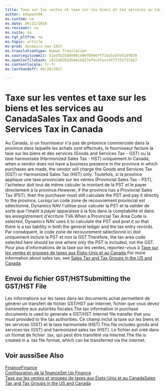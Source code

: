 ```yaml
---
title: Taxe sur les ventes et taxe sur les biens et les services au Canada
author: edupont04
ms.custom: na
ms.date: 09/21/2016
ms.reviewer: na
ms.suite: na
ms.tgt_pltfrm: na
ms.topic: article
ms-prod: dynamics-nav-2017
ms.translationtype: Human Translation
ms.sourcegitcommit: 51adfb3588099c496f0946ff71da5c6fe518f070
ms.openlocfilehash: c032a02b545441b927ef5c4facc9f77731f37ab7
ms.contentlocale: fr-fr
ms.lasthandoff: 06/26/2017

---
```


# <a name="sales-tax-and-goods-and-services-tax-in-canada"></a><span data-ttu-id="3e3e1-102">Taxe sur les ventes et taxe sur les biens et les services au Canada</span><span class="sxs-lookup"><span data-stu-id="3e3e1-102">Sales Tax and Goods and Services Tax in Canada</span></span>
<span data-ttu-id="3e3e1-103">Au Canada, si un fournisseur n'a pas de présence commerciale dans la province dans laquelle les achats sont effectués, le fournisseur facture la taxe sur les biens et des services (Goods and Services Tax - GST) ou la taxe harmonisée (Harmonized Sales Tax - HST) uniquement.</span><span class="sxs-lookup"><span data-stu-id="3e3e1-103">In Canada, when a vendor does not have a business presence in the province in which purchases are made, the vendor will charge the Goods and Services Tax (GST) or Harmonized Sales Tax (HST) only.</span></span> <span data-ttu-id="3e3e1-104">Toutefois, si la province applique une taxe provinciale sur les ventes (Provincial Sales Tax - PST), l'acheteur doit tout de même calculer le montant de la PST et le payer directement à la province.</span><span class="sxs-lookup"><span data-stu-id="3e3e1-104">However, if the province has a Provincial Sales Tax (PST), then the purchaser must still calculate the PST and pay it directly to the province.</span></span> <span data-ttu-id="3e3e1-105">Lorsqu'un code zone de recouvrement provincial est sélectionné, Dynamics NAV l'utilise pour calculer la PST et la valider de sorte que l'impôt à payer apparaisse à la fois dans la comptabilité et dans les enregistrement d'écriture TVA.</span><span class="sxs-lookup"><span data-stu-id="3e3e1-105">When a Provincial Tax Area Code is selected, Dynamics NAV uses it to calculate the PST and post it so that there is a tax liability in both the general ledger and the tax entry records.</span></span> <span data-ttu-id="3e3e1-106">Par conséquent, le code zone de recouvrement sélectionné ici doit uniquement inclure la PST et non la GST.</span><span class="sxs-lookup"><span data-stu-id="3e3e1-106">Therefore, the tax area code selected here should be one where only the PST is included, not the GST.</span></span>  
<span data-ttu-id="3e3e1-107">Pour plus d'informations de la taxe sur les ventes, reportez-vous à [Taxe sur les ventes et groupes de taxes aux États-Unis et au Canada](us-finance-setup-sales-tax.md).</span><span class="sxs-lookup"><span data-stu-id="3e3e1-107">For more information about sales tax, see [Sales Tax and Tax Groups in the US and Canada](us-finance-setup-sales-tax.md).</span></span>  

## <a name="submitting-the-gsthst-file"></a><span data-ttu-id="3e3e1-108">Envoi du fichier GST/HST</span><span class="sxs-lookup"><span data-stu-id="3e3e1-108">Submitting the GST/HST File</span></span>
<span data-ttu-id="3e3e1-109">Les informations sur les taxes dans les documents achat permettent de générer un transfert de fichier GST/HST par Internet, fichier que vous devez transmettre aux autorités fiscales.</span><span class="sxs-lookup"><span data-stu-id="3e3e1-109">The tax information in purchase documents is used to generate a GST/HST internet file transfer that you must  provided to the tax authorities.</span></span> <span data-ttu-id="3e3e1-110">Ce champ inclut la taxe sur les biens et les services (GST) et la taxe harmonisée (HST).</span><span class="sxs-lookup"><span data-stu-id="3e3e1-110">This file includes goods and services tax (GST) and harmonized sales tax (HST).</span></span> <span data-ttu-id="3e3e1-111">Le fichier est créé dans un format de fichier .tax, qui peut être transféré via Internet.</span><span class="sxs-lookup"><span data-stu-id="3e3e1-111">The file is created in a .tax file format, which can be transferred via the internet.</span></span>  

## <a name="see-also"></a><span data-ttu-id="3e3e1-112">Voir aussi</span><span class="sxs-lookup"><span data-stu-id="3e3e1-112">See Also</span></span>
[<span data-ttu-id="3e3e1-113">Finance</span><span class="sxs-lookup"><span data-stu-id="3e3e1-113">Finance</span></span>](finance-setup.md)  
[<span data-ttu-id="3e3e1-114">Configuration de la finance</span><span class="sxs-lookup"><span data-stu-id="3e3e1-114">Set Up Finance</span></span>](finance-setup-setup-finance-setup.md)  
[<span data-ttu-id="3e3e1-115">Taxe sur les ventes et groupes de taxes aux États-Unis et au Canada</span><span class="sxs-lookup"><span data-stu-id="3e3e1-115">Sales Tax and Tax Groups in the US and Canada</span></span>](us-finance-setup-sales-tax.md)

